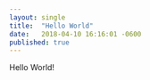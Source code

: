 ```yaml
---
layout: single
title:  "Hello World"
date:   2018-04-10 16:16:01 -0600
published: true
---
```

Hello World! 